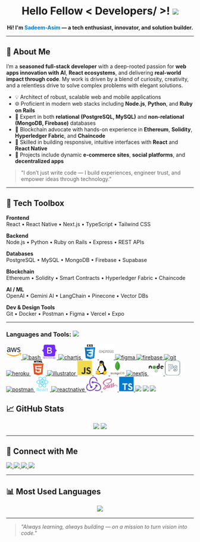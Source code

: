 <h1 align="center"> Hello Fellow < Developers/ >! <img src="https://raw.githubusercontent.com/MartinHeinz/MartinHeinz/master/wave.gif" width="50px"> </h1>



<div size='20px' align='center'>
  <strong>Hi! I'm <span style="color:#007acc;">Sadeem-Asim</span> — a tech enthusiast, innovator, and solution builder.</strong>
</div>

---

## 🚀 About Me

I’m a **seasoned full-stack developer** with a deep-rooted passion for **web apps innovation with AI**, **React ecosystems**, and delivering **real-world impact through code**. My work is driven by a blend of curiosity, creativity, and a relentless drive to solve complex problems with elegant solutions.

- 💡 Architect of robust, scalable web and mobile applications
- 🌐 Proficient in modern web stacks including **Node.js**, **Python**, and **Ruby on Rails**
- 🧠 Expert in both **relational (PostgreSQL, MySQL)** and **non-relational (MongoDB, Firebase)** databases
- 🔗 Blockchain advocate with hands-on experience in **Ethereum**, **Solidity**, **Hyperledger Fabric**, and **Chaincode**
- 📱 Skilled in building responsive, intuitive interfaces with **React** and **React Native**
- 🛒 Projects include dynamic **e-commerce sites**, **social platforms**, and **decentralized apps**

> "I don’t just write code — I build experiences, engineer trust, and empower ideas through technology."

---

## 🧰 Tech Toolbox

**Frontend**  
React • React Native • Next.js • TypeScript • Tailwind CSS

**Backend**  
Node.js • Python • Ruby on Rails • Express • REST APIs

**Databases**  
PostgreSQL • MySQL • MongoDB • Firebase • Supabase

**Blockchain**  
Ethereum • Solidity • Smart Contracts • Hyperledger Fabric • Chaincode

**AI / ML**  
OpenAI • Gemini AI • LangChain • Pinecone • Vector DBs

**Dev & Design Tools**  
Git • Docker • Postman • Figma • Vercel • Expo

---


<h3 align="left">Languages and Tools: <img src = "https://media2.giphy.com/media/QssGEmpkyEOhBCb7e1/giphy.gif?cid=ecf05e47a0n3gi1bfqntqmob8g9aid1oyj2wr3ds3mg700bl&rid=giphy.gif" width = 32px></h3>
<p align="left"> <a href="https://aws.amazon.com" target="_blank" rel="noreferrer"> <img src="https://raw.githubusercontent.com/devicons/devicon/master/icons/amazonwebservices/amazonwebservices-original-wordmark.svg" alt="aws" width="40" height="40"/> </a> <a href="https://www.gnu.org/software/bash/" target="_blank" rel="noreferrer"> <img src="https://www.vectorlogo.zone/logos/gnu_bash/gnu_bash-icon.svg" alt="bash" width="40" height="40"/> </a> <a href="https://getbootstrap.com" target="_blank" rel="noreferrer"> <img src="https://raw.githubusercontent.com/devicons/devicon/master/icons/bootstrap/bootstrap-plain-wordmark.svg" alt="bootstrap" width="40" height="40"/> </a> <a href="https://www.chartjs.org" target="_blank" rel="noreferrer"> <img src="https://www.chartjs.org/media/logo-title.svg" alt="chartjs" width="40" height="40"/> </a> <a href="https://www.w3schools.com/css/" target="_blank" rel="noreferrer"> <img src="https://raw.githubusercontent.com/devicons/devicon/master/icons/css3/css3-original-wordmark.svg" alt="css3" width="40" height="40"/> </a> <a href="https://expressjs.com" target="_blank" rel="noreferrer"> <img src="https://raw.githubusercontent.com/devicons/devicon/master/icons/express/express-original-wordmark.svg" alt="express" width="40" height="40"/> </a> <a href="https://www.figma.com/" target="_blank" rel="noreferrer"> <img src="https://www.vectorlogo.zone/logos/figma/figma-icon.svg" alt="figma" width="40" height="40"/> </a> <a href="https://firebase.google.com/" target="_blank" rel="noreferrer"> <img src="https://www.vectorlogo.zone/logos/firebase/firebase-icon.svg" alt="firebase" width="40" height="40"/> </a> <a href="https://git-scm.com/" target="_blank" rel="noreferrer"> <img src="https://www.vectorlogo.zone/logos/git-scm/git-scm-icon.svg" alt="git" width="40" height="40"/> </a> <a href="https://heroku.com" target="_blank" rel="noreferrer"> <img src="https://www.vectorlogo.zone/logos/heroku/heroku-icon.svg" alt="heroku" width="40" height="40"/> </a> <a href="https://www.w3.org/html/" target="_blank" rel="noreferrer"> <img src="https://raw.githubusercontent.com/devicons/devicon/master/icons/html5/html5-original-wordmark.svg" alt="html5" width="40" height="40"/> </a> <a href="https://www.adobe.com/in/products/illustrator.html" target="_blank" rel="noreferrer"> <img src="https://www.vectorlogo.zone/logos/adobe_illustrator/adobe_illustrator-icon.svg" alt="illustrator" width="40" height="40"/> </a> <a href="https://developer.mozilla.org/en-US/docs/Web/JavaScript" target="_blank" rel="noreferrer"> <img src="https://raw.githubusercontent.com/devicons/devicon/master/icons/javascript/javascript-original.svg" alt="javascript" width="40" height="40"/> </a> <a href="https://www.linux.org/" target="_blank" rel="noreferrer"> <img src="https://raw.githubusercontent.com/devicons/devicon/master/icons/linux/linux-original.svg" alt="linux" width="40" height="40"/> </a> <a href="https://www.mongodb.com/" target="_blank" rel="noreferrer"> <img src="https://raw.githubusercontent.com/devicons/devicon/master/icons/mongodb/mongodb-original-wordmark.svg" alt="mongodb" width="40" height="40"/> </a> <a href="https://nextjs.org/" target="_blank" rel="noreferrer"> <img src="https://cdn.worldvectorlogo.com/logos/nextjs-2.svg" alt="nextjs" width="40" height="40"/> </a> <a href="https://nodejs.org" target="_blank" rel="noreferrer"> <img src="https://raw.githubusercontent.com/devicons/devicon/master/icons/nodejs/nodejs-original-wordmark.svg" alt="nodejs" width="40" height="40"/> </a> <a href="https://www.photoshop.com/en" target="_blank" rel="noreferrer"> <img src="https://raw.githubusercontent.com/devicons/devicon/master/icons/photoshop/photoshop-line.svg" alt="photoshop" width="40" height="40"/> </a> <a href="https://postman.com" target="_blank" rel="noreferrer"> <img src="https://www.vectorlogo.zone/logos/getpostman/getpostman-icon.svg" alt="postman" width="40" height="40"/> </a> <a href="https://reactjs.org/" target="_blank" rel="noreferrer"> <img src="https://raw.githubusercontent.com/devicons/devicon/master/icons/react/react-original-wordmark.svg" alt="react" width="40" height="40"/> </a> <a href="https://reactnative.dev/" target="_blank" rel="noreferrer"> <img src="https://reactnative.dev/img/header_logo.svg" alt="reactnative" width="40" height="40"/> </a> <a href="https://redux.js.org" target="_blank" rel="noreferrer"> <img src="https://raw.githubusercontent.com/devicons/devicon/master/icons/redux/redux-original.svg" alt="redux" width="40" height="40"/> </a> <a href="https://sass-lang.com" target="_blank" rel="noreferrer"> <img src="https://raw.githubusercontent.com/devicons/devicon/master/icons/sass/sass-original.svg" alt="sass" width="40" height="40"/> </a> <a href="https://www.typescriptlang.org/" target="_blank" rel="noreferrer"> <img src="https://raw.githubusercontent.com/devicons/devicon/master/icons/typescript/typescript-original.svg" alt="typescript" width="40" height="40"/> </a>
  <img width ='32px' src ='https://d1muf25xaso8hp.cloudfront.net/https%3A%2F%2Fs3.amazonaws.com%2Fappforest_uf%2Ff1616068656608x950469803572595500%2Fplugin_web3.png?w=&h=&auto=compress&dpr=1&fit=max'> 
 <img width ='32px' src ='https://upload.wikimedia.org/wikipedia/commons/2/24/NFT_Icon.png'> </a> <img width ='32px' src ='https://www.pngall.com/wp-content/uploads/10/Binance-Coin-Crypto-Logo-PNG-Free-Image.png'> </a>
 

 

 
 
 
  </p>

## 📈 GitHub Stats

<p align="center">
  <img src="https://github-readme-stats.vercel.app/api?username=sadeem-asim&show_icons=true&theme=tokyonight" width="48%" />
  <img src="https://github-readme-streak-stats.herokuapp.com/?user=sadeem-asim&theme=tokyonight" width="48%" />
</p>

---

## 🤝 Connect with Me

<a href="https://twitter.com/sadeem_asim" target="_blank">
  <img src="https://img.shields.io/badge/Twitter-%231DA1F2.svg?&style=for-the-badge&logo=twitter&logoColor=white"/>
</a>
<a href="https://linkedin.com/in/sadeem-asim" target="_blank">
  <img src="https://img.shields.io/badge/LinkedIn-%230077B5.svg?&style=for-the-badge&logo=linkedin&logoColor=white"/>
</a>
<a href="mailto:you@example.com">
  <img src="https://img.shields.io/badge/Gmail-D14836?style=for-the-badge&logo=gmail&logoColor=white"/>
</a>
<a href="https://wa.me/923001234567?text=Hi%20Sadeem%2C%20I%20found%20your%20GitHub%20profile!">
  <img src="https://img.shields.io/badge/WhatsApp-25D366?style=for-the-badge&logo=whatsapp&logoColor=white"/>
</a>

---

## 📊 Most Used Languages

<p align="center">
  <img src="https://github-readme-stats.vercel.app/api/top-langs/?username=sadeem-asim&layout=compact&theme=tokyonight"/>
</p>

---

> *"Always learning, always building — on a mission to turn vision into code."*
